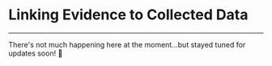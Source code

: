 # Linking Evidence to Collected Data

---

There's not much happening here at the moment...but stayed tuned for updates soon! :rabbit:

